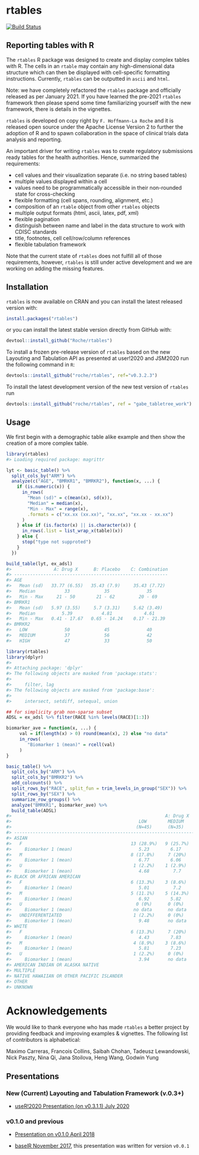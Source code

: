
<!-- README.md is generated from README.Rmd. Please edit that file -->

# rtables

[![Build
Status](https://travis-ci.org/Roche/rtables.svg?branch=master)](https://travis-ci.org/Roche/rtables/)

## Reporting tables with R

The `rtables` R package was designed to create and display complex
tables with R. The cells in an `rtable` may contain any high-dimensional
data structure which can then be displayed with cell-specific formatting
instructions. Currently, `rtables` can be outputted in `ascii` and
`html`.

Note: we have completely refactored the `rtables` package and officially
released as per January 2021. If you have learned the pre-2021 `rtables`
framework then please spend some time familiarizing yourself with the
new framework, there is details in the vignettes.

`rtables` is developed on copy right by `F. Hoffmann-La Roche` and it is
released open source under the Apache License Version 2 to further the
adoption of R and to spawn collaboration in the space of clinical trials
data analysis and reporting.

An important driver for writing `rtables` was to create regulatory
submissions ready tables for the health authorities. Hence, summarized
the requirements:

  - cell values and their visualization separate (i.e. no string based
    tables)
  - multiple values displayed within a cell
  - values need to be programmatically accessible in their non-rounded
    state for cross-checking
  - flexible formatting (cell spans, rounding, alignment, etc.)
  - composition of an `rtable` object from other `rtables` objects
  - multiple output formats (html, ascii, latex, pdf, xml)
  - flexible pagination
  - distinguish between name and label in the data structure to work
    with CDISC standards
  - title, footnotes, cell cell/row/column references
  - flexible tabulation framework

Note that the current state of `rtables` does not fulfill all of those
requirements, however, `rtables` is still under active development and
we are working on adding the missing features.

## Installation

`rtables` is now available on CRAN and you can install the latest
released version with:

``` r
install.packages("rtables")
```

or you can install the latest stable version directly from GitHub with:

``` r
devtool::install_github("Roche/rtables")
```

To install a frozen pre-release version of `rtables` based on the new
Layouting and Tabulation API as presented at user\!2020 and JSM2020 run
the following command in `R`:

``` r
devtools::install_github("roche/rtables", ref="v0.3.2.3")
```

To install the latest development version of the new test version of
`rtables` run

``` r
devtools::install_github("roche/rtables", ref = "gabe_tabletree_work")
```

## Usage

We first begin with a demographic table alike example and then show the
creation of a more complex table.

``` r
library(rtables)
#> Loading required package: magrittr

lyt <- basic_table() %>%
  split_cols_by("ARM") %>%
  analyze(c("AGE", "BMRKR1", "BMRKR2"), function(x, ...) {
    if (is.numeric(x)) {
      in_rows(
        "Mean (sd)" = c(mean(x), sd(x)),
        "Median" = median(x),
        "Min - Max" = range(x),
        .formats = c("xx.xx (xx.xx)", "xx.xx", "xx.xx - xx.xx")
      )
    } else if (is.factor(x) || is.character(x)) {
      in_rows(.list = list_wrap_x(table)(x))
    } else {
      stop("type not supproted")
    }
  })

build_table(lyt, ex_adsl)
#>                A: Drug X      B: Placebo    C: Combination
#> ----------------------------------------------------------
#> AGE                                                       
#>   Mean (sd)   33.77 (6.55)   35.43 (7.9)     35.43 (7.72) 
#>   Median           33             35              35      
#>   Min - Max     21 - 50        21 - 62         20 - 69    
#> BMRKR1                                                    
#>   Mean (sd)   5.97 (3.55)     5.7 (3.31)     5.62 (3.49)  
#>   Median          5.39           4.81            4.61     
#>   Min - Max   0.41 - 17.67   0.65 - 14.24    0.17 - 21.39 
#> BMRKR2                                                    
#>   LOW              50             45              40      
#>   MEDIUM           37             56              42      
#>   HIGH             47             33              50
```

``` r
library(rtables)
library(dplyr)
#> 
#> Attaching package: 'dplyr'
#> The following objects are masked from 'package:stats':
#> 
#>     filter, lag
#> The following objects are masked from 'package:base':
#> 
#>     intersect, setdiff, setequal, union

## for simplicity grab non-sparse subset
ADSL = ex_adsl %>% filter(RACE %in% levels(RACE)[1:3])

biomarker_ave = function(x, ...) {
     val = if(length(x) > 0) round(mean(x), 2) else "no data"
     in_rows(
        "Biomarker 1 (mean)" = rcell(val)
     )
}

basic_table() %>%
  split_cols_by("ARM") %>%
  split_cols_by("BMRKR2") %>%
  add_colcounts() %>%
  split_rows_by("RACE", split_fun = trim_levels_in_group("SEX")) %>%
  split_rows_by("SEX") %>%
  summarize_row_groups() %>%
  analyze("BMRKR1", biomarker_ave) %>%
  build_table(ADSL)
#>                                                          A: Drug X                            B: Placebo                           C: Combination           
#>                                                LOW        MEDIUM        HIGH         LOW         MEDIUM       HIGH         LOW         MEDIUM        HIGH   
#>                                               (N=45)      (N=35)       (N=46)       (N=42)       (N=48)      (N=31)       (N=40)       (N=39)       (N=47)  
#> ------------------------------------------------------------------------------------------------------------------------------------------------------------
#> ASIAN                                                                                                                                                       
#>   F                                         13 (28.9%)   9 (25.7%)   19 (41.3%)   9 (21.4%)    18 (37.5%)    9 (29%)    13 (32.5%)   9 (23.1%)    17 (36.2%)
#>     Biomarker 1 (mean)                         5.23        6.17         5.38         5.64         5.55        4.33         5.46         5.48         5.19   
#>   M                                         8 (17.8%)     7 (20%)    10 (21.7%)   12 (28.6%)   10 (20.8%)   8 (25.8%)   5 (12.5%)    11 (28.2%)    16 (34%) 
#>     Biomarker 1 (mean)                         6.77        6.06         5.54         4.9          4.98        6.81         6.53         5.47         4.98   
#>   U                                          1 (2.2%)    1 (2.9%)      0 (0%)       0 (0%)       0 (0%)     1 (3.2%)      0 (0%)      1 (2.6%)     1 (2.1%) 
#>     Biomarker 1 (mean)                         4.68         7.7       no data      no data      no data       6.97       no data       11.93         9.01   
#> BLACK OR AFRICAN AMERICAN                                                                                                                                   
#>   F                                         6 (13.3%)    3 (8.6%)    9 (19.6%)    6 (14.3%)    8 (16.7%)    2 (6.5%)    7 (17.5%)    4 (10.3%)     3 (6.4%) 
#>     Biomarker 1 (mean)                         5.01         7.2         6.79         6.15         5.26        8.57         5.72         5.76         4.58   
#>   M                                         5 (11.1%)    5 (14.3%)    2 (4.3%)     3 (7.1%)    5 (10.4%)    4 (12.9%)    4 (10%)     5 (12.8%)    5 (10.6%) 
#>     Biomarker 1 (mean)                         6.92        5.82        11.66         4.46         6.14        8.47         6.16         5.25         4.83   
#>   U                                           0 (0%)      0 (0%)       0 (0%)       0 (0%)       0 (0%)      0 (0%)      1 (2.5%)     1 (2.6%)      0 (0%)  
#>     Biomarker 1 (mean)                       no data      no data     no data      no data      no data      no data       2.79         9.82       no data  
#>   UNDIFFERENTIATED                           1 (2.2%)     0 (0%)       0 (0%)       0 (0%)       0 (0%)      0 (0%)       2 (5%)       0 (0%)       0 (0%)  
#>     Biomarker 1 (mean)                         9.48       no data     no data      no data      no data      no data       6.46       no data      no data  
#> WHITE                                                                                                                                                       
#>   F                                         6 (13.3%)     7 (20%)     4 (8.7%)    5 (11.9%)    6 (12.5%)    6 (19.4%)    6 (15%)      3 (7.7%)     2 (4.3%) 
#>     Biomarker 1 (mean)                         4.43        7.83         4.52         6.42         5.07        7.83         6.71         5.87         10.7   
#>   M                                          4 (8.9%)    3 (8.6%)     2 (4.3%)    6 (14.3%)     1 (2.1%)    1 (3.2%)      2 (5%)     5 (12.8%)     3 (6.4%) 
#>     Biomarker 1 (mean)                         5.81        7.23         1.39         4.72         4.58        12.87        2.3          5.1          5.98   
#>   U                                          1 (2.2%)     0 (0%)       0 (0%)      1 (2.4%)      0 (0%)      0 (0%)       0 (0%)       0 (0%)       0 (0%)  
#>     Biomarker 1 (mean)                         3.94       no data     no data        3.77       no data      no data     no data      no data      no data  
#> AMERICAN INDIAN OR ALASKA NATIVE                                                                                                                            
#> MULTIPLE                                                                                                                                                    
#> NATIVE HAWAIIAN OR OTHER PACIFIC ISLANDER                                                                                                                   
#> OTHER                                                                                                                                                       
#> UNKNOWN
```

# Acknowledgements

We would like to thank everyone who has made `rtables` a better project
by providing feedback and improving examples & vignettes. The following
list of contributors is alphabetical:

Maximo Carreras, Francois Collins, Saibah Chohan, Tadeusz Lewandowski,
Nick Paszty, Nina Qi, Jana Stoilova, Heng Wang, Godwin Yung

## Presentations

### New (Current) Layouting and Tabulation Framework (v.0.3+)

  - [useR\!2020 Presentation (on v0.3.1.1)
    July 2020](https://www.youtube.com/watch?v=CBQzZ8ZhXLA)

### v0.1.0 and previous

  - [Presentation on v0.1.0
    April 2018](https://docs.google.com/presentation/d/1bpdBDp4PZdZ4hCsfaPkAuHDVnJmtp7WBIZ19oKMDq0M/edit?usp=sharing)

  - [baselR November
    2017](https://docs.google.com/presentation/d/1V28AVo9aVNfw2FTuRgQyM4BJKalVQMFD8lKUD2KlzKI/edit?usp=sharing),
    this presentation was written for version `v0.0.1`
